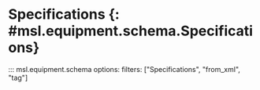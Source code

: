 # Specifications {: #msl.equipment.schema.Specifications}
::: msl.equipment.schema
    options:
        filters: ["Specifications", "from_xml", "tag"]

